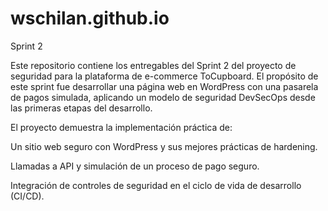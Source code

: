 # wschilan.github.io
Sprint 2

Este repositorio contiene los entregables del Sprint 2 del proyecto de seguridad para la plataforma de e-commerce ToCupboard. El propósito de este sprint fue desarrollar una página web en WordPress con una pasarela de pagos simulada, aplicando un modelo de seguridad DevSecOps desde las primeras etapas del desarrollo.

El proyecto demuestra la implementación práctica de:

Un sitio web seguro con WordPress y sus mejores prácticas de hardening.

Llamadas a API y simulación de un proceso de pago seguro.

Integración de controles de seguridad en el ciclo de vida de desarrollo (CI/CD).
